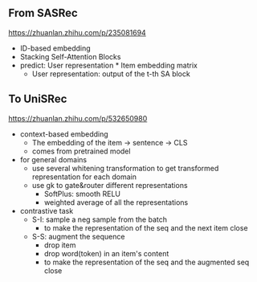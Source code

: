 ## From SASRec

https://zhuanlan.zhihu.com/p/235081694

- ID-based embedding
- Stacking Self-Attention Blocks
- predict: User representation * Item embedding matrix
  - User representation: output of the t-th SA block



## To UniSRec

 https://zhuanlan.zhihu.com/p/532650980

- context-based embedding
  - The embedding of the item -> sentence -> CLS
  - comes from pretrained model
- for general domains
  - use several whitening transformation  to get transformed representation for each domain
  - use gk to gate&router different representations 
    - SoftPlus: smooth RELU
    - weighted average of all the representations
- contrastive task
  - S-I: sample a neg sample from the batch
    - to make the representation of the seq and the next item close
  - S-S: augment the sequence
    - drop item
    - drop word(token) in an item's content
    - to make the representation of the seq and the augmented seq close
